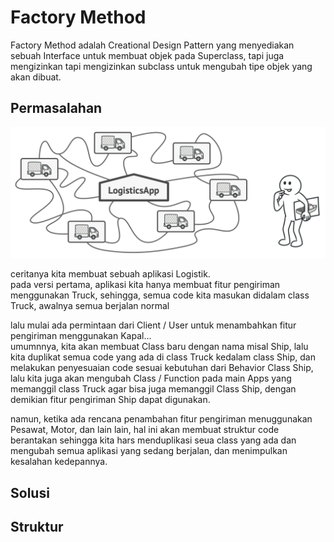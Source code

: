 # Factory Method

Factory Method adalah Creational Design Pattern yang menyediakan sebuah Interface untuk membuat objek pada Superclass, tapi juga mengizinkan tapi mengizinkan subclass untuk mengubah tipe objek yang akan dibuat.

## Permasalahan 
![alt text](https://raw.githubusercontent.com/taufiqtab/design-pattern/main/Creational%20Pattern/Factory%20Method/img/problem1.png)

ceritanya kita membuat sebuah aplikasi Logistik. <br />
pada versi pertama, aplikasi kita hanya membuat fitur pengiriman menggunakan Truck, sehingga, semua code kita masukan didalam class Truck, awalnya semua berjalan normal <br />

lalu mulai ada permintaan dari Client / User untuk menambahkan fitur pengiriman menggunakan Kapal...<br />
umumnnya, kita akan membuat Class baru dengan nama misal Ship, lalu kita duplikat semua code yang ada di class Truck kedalam class Ship, dan melakukan penyesuaian code sesuai kebutuhan dari Behavior Class Ship, lalu kita juga akan mengubah Class / Function pada main Apps yang memanggil class Truck agar bisa juga memanggil Class Ship, dengan demikian fitur pengiriman Ship dapat digunakan. <br />

namun, ketika ada rencana penambahan fitur pengiriman menuggunakan Pesawat, Motor, dan lain lain, hal ini akan membuat struktur code berantakan sehingga kita hars menduplikasi seua class yang ada dan mengubah semua aplikasi yang sedang berjalan, dan menimpulkan kesalahan kedepannya.

## Solusi

## Struktur